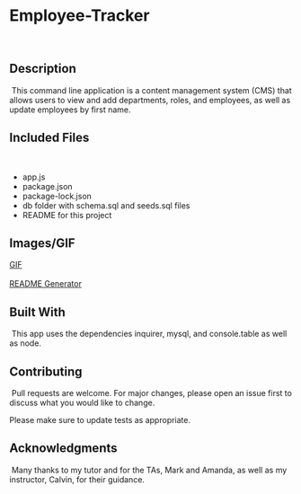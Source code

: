 # Employee-Tracker
​
## Description
​
This command line application is a content management system (CMS) that allows users to view and add departments, roles, and employees, as well as update employees by first name.
​
## Included Files
​
* app.js
​
* package.json
​
* package-lock.json
​
* db folder with schema.sql and seeds.sql files
​
* README for this project

## Images/GIF
[GIF](/util/README.gif)
​<br><br>
[README Generator](/images/Generated_README.png) 
​
## Built With
​
This app uses the dependencies inquirer, mysql, and console.table as well as node. 
  
## Contributing
​
Pull requests are welcome. For major changes, please open an issue first to discuss what you would like to change.

Please make sure to update tests as appropriate.
​
## Acknowledgments
​
Many thanks to my tutor and for the TAs, Mark and Amanda, as well as my instructor, Calvin, for their guidance. 
​

